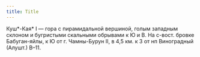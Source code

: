 ```yaml
---
title: Title
---
```


Куш*-Кая* I — гора с пирамидальной вершиной, голым западным склоном и бугристыми
скальными обрывами к Ю и В. На с-вост. бровке Бабуган-яйлы, к Ю от г.
Чамны-Бурун II, в 4,5 км. к З от нп Виноградный (Алушт.) В–11.
